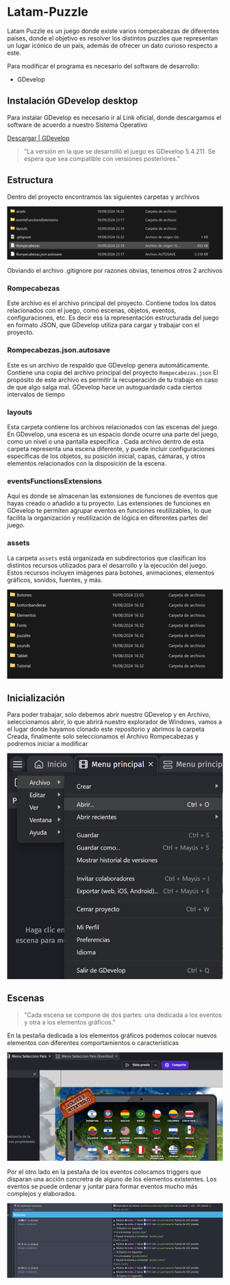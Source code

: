 # Latam-Puzzle

Latam Puzzle es un juego donde existe varios rompecabezas de diferentes países, donde el objetivo es resolver los distintos puzzles que representan un lugar icónico de un país, además de ofrecer un dato curioso respecto a este.

Para modificar el programa es necesario del software de desarrollo:

- GDevelop

## Instalación GDevelop desktop

Para instalar GDevelop es necesario ir al Link oficial, donde descargamos el software de acuerdo a nuestro Sistema Operativo 

[Descargar | GDevelop](https://gdevelop.io/es-es/download)

> "La versión en la que se desarrolló el juego es GDevelop 5.4.211. Se espera que sea compatible con versiones posteriores.”
> 

## Estructura

Dentro del proyecto encontramos las siguientes carpetas y archivos

![image.png](readme/image.png)

Obviando el archivo .gitignore por razones obvias, tenemos otros 2 archivos 

### Rompecabezas

Este archivo es el archivo principal del proyecto. Contiene todos los datos relacionados con el juego, como escenas, objetos, eventos, configuraciones, etc. Es decir ess la representación estructurada del juego en formato JSON, que GDevelop utiliza para cargar y trabajar con el proyecto.

### Rompecabezas.json.autosave

Este es un archivo de respaldo que GDevelop genera automáticamente. Contiene una copia del archivo principal del proyecto `Rompecabezas.json` El propósito de este archivo es permitir la recuperación de tu trabajo en caso de que algo salga mal. GDevelop hace un autoguardado cada ciertos intervalos de tiempo

### layouts

Esta carpeta  contiene los archivos relacionados con las escenas del juego. En GDevelop, una escena es un espacio donde ocurre una parte del juego, como un nivel o una pantalla específica . Cada archivo dentro de esta carpeta representa una escena diferente, y puede incluir configuraciones específicas de los objetos, su posición inicial, capas, cámaras, y otros elementos relacionados con la disposición de la escena.

### eventsFunctionsExtensions

Aquí es donde se almacenan las extensiones de funciones de eventos que hayas creado o añadido a tu proyecto. Las extensiones de funciones en GDevelop te permiten agrupar eventos en funciones reutilizables, lo que facilita la organización y reutilización de lógica en diferentes partes del juego. 

### assets

La carpeta `assets` está organizada en subdirectorios que clasifican los distintos recursos utilizados para el desarrollo y la ejecución del juego. Estos recursos incluyen imágenes para botones, animaciones, elementos gráficos, sonidos, fuentes, y más.

![image.png](readme/image%201.png)

## Inicialización

Para poder trabajar, solo debemos abrir nuestro GDevelop y en Archivo, seleccionamos abrir, lo que abrirá nuestro explorador de Windows, vamos a el lugar donde hayamos clonado este repositorio y abrimos la carpeta Creada, finalmente solo seleccionamos el Archivo Rompecabezas y podremos iniciar a modificar

![image.png](readme/image%202.png)

## Escenas

> "Cada escena se compone de dos partes: una dedicada a los eventos y otra a los elementos gráficos.”
> 

En la pestaña dedicada a los elementos gráficos podemos colocar nuevos elementos con diferentes comportamientos o características

![image.png](readme/image%203.png)

Por el otro lado en la pestaña de los eventos colocamos triggers que disparan una acción concretra de alguno de los elementos existentes. Los eventos se puede ordenar y juntar para formar eventos mucho más complejos y elaborados.

![image.png](readme/image%204.png)
